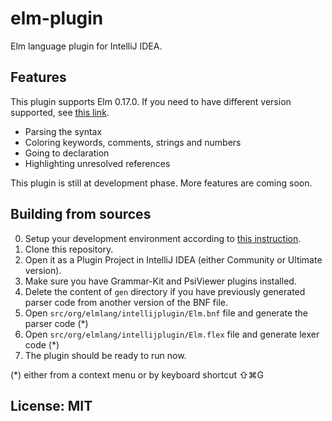 # elm-plugin
Elm language plugin for IntelliJ IDEA.

## Features

This plugin supports Elm 0.17.0. If you need to have different version supported, see [this link](http://durkiewicz.github.io/elm-plugin/#releases).

- Parsing the syntax
- Coloring keywords, comments, strings and numbers
- Going to declaration 
- Highlighting unresolved references

This plugin is still at development phase. More features are coming soon.

## Building from sources

0. Setup your development environment according to [this instruction](http://www.jetbrains.org/intellij/sdk/docs/basics/getting_started/setting_up_environment.html).
0. Clone this repository.
0. Open it as a Plugin Project in IntelliJ IDEA (either Community or Ultimate version).
0. Make sure you have Grammar-Kit and PsiViewer plugins installed.
0. Delete the content of `gen` directory if you have previously generated parser code from another version of the BNF file.
0. Open `src/org/elmlang/intellijplugin/Elm.bnf` file and generate the parser code (*)
0. Open `src/org/elmlang/intellijplugin/Elm.flex` file and generate lexer code (*)
0. The plugin should be ready to run now.

(*) either from a context menu or by keyboard shortcut ⇧⌘G

## License: MIT